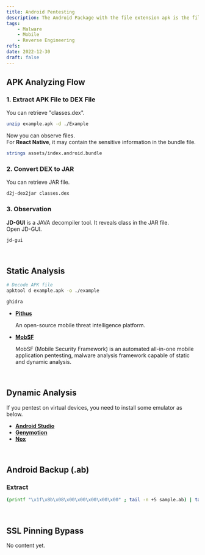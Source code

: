 ```yaml
---
title: Android Pentesting
description: The Android Package with the file extension apk is the file format used by the Android operating system, and a number of other Android-based operating systems for distribution and installation of mobile apps, mobile games and middleware.
tags:
    - Malware
    - Mobile
    - Reverse Engineering
refs:
date: 2022-12-30
draft: false
---
```


## APK Analyzing Flow

### 1. Extract APK File to DEX File

You can retrieve "classes.dex".

```sh
unzip example.apk -d ./Example
```

Now you can observe files.  
For **React Native**, it may contain the sensitive information in the bundle file.

```sh
strings assets/index.android.bundle
```

### 2. Convert DEX to JAR

You can retrieve JAR file.

```sh
d2j-dex2jar classes.dex
```

### 3. Observation

**JD-GUI** is a JAVA decompiler tool. It reveals class in the JAR file.  
Open JD-GUI.

```sh
jd-gui
```

<br />

## Static Analysis

```sh
# Decode APK file
apktool d example.apk -o ./example

ghidra
```

- **[Pithus](https://beta.pithus.org/)**
    
    An open-source mobile threat intelligence platform.

- **[MobSF](https://github.com/MobSF/Mobile-Security-Framework-MobSF)**

    MobSF (Mobile Security Framework) is an automated all-in-one mobile application pentesting, malware analysis framework capable of static and dynamic analysis.

<br />

## Dynamic Analysis

If you pentest on virtual devices, you need to install some emulator as below. 

- **[Android Studio](https://developer.android.com/studio)**
- **[Genymotion](https://www.genymotion.com/)**
- **[Nox](https://www.bignox.com/)**

<br />

## Android Backup (.ab)

### Extract

```sh
(printf "\x1f\x8b\x08\x00\x00\x00\x00\x00" ; tail -n +5 sample.ab) | tar -xvz
```

<br />

## SSL Pinning Bypass

No content yet.